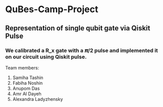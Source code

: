 
# QuBes-Camp-Project
<h2> Representation of  single qubit gate via Qiskit Pulse </h2>
<h3> We calibrated a R_x gate with a 𝝅/2 pulse and implemented it on our circuit using Qiskit pulse. </h3>

Team members:
1. Samiha Tashin
2. Fabiha Noshin
3. Anupom Das
4. Amr Al Dayeh
5. Alexandra Ladyzhensky
